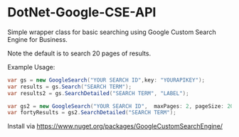 DotNet-Google-CSE-API
=====================

Simple wrapper class for basic searching using Google Custom Search Engine for Business. 

Note the default is to search 20 pages of results.

Example Usage:
```c#
var gs = new GoogleSearch("YOUR SEARCH ID",key: "YOURAPIKEY"); 
var results = gs.Search("SEARCH TERM");
var results2 = gs.SearchDetailed("SEARCH TERM", "LABEL");

var gs2 = new GoogleSearch("YOUR SEARCH ID",  maxPages: 2, pageSize: 20, method: GoogleSearchMethod.XML)
var fortyResults = gs2.SearchDetailed("SEARCH TERM"); 
```


Install via https://www.nuget.org/packages/GoogleCustomSearchEngine/
